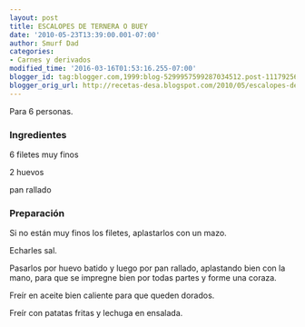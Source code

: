 ```yaml
---
layout: post
title: ESCALOPES DE TERNERA O BUEY
date: '2010-05-23T13:39:00.001-07:00'
author: Smurf Dad
categories:
- Carnes y derivados
modified_time: '2016-03-16T01:53:16.255-07:00'
blogger_id: tag:blogger.com,1999:blog-5299957599287034512.post-1117925688425772602
blogger_orig_url: http://recetas-desa.blogspot.com/2010/05/escalopes-de-ternera-o-buey.html
---
```


Para 6 personas.



<h3>Ingredientes</h3>


6 filetes muy finos

2 huevos

pan rallado

<h3>Preparaci&oacute;n</h3>


Si no est&aacute;n muy finos los filetes, aplastarlos con un mazo.

Echarles sal.

Pasarlos por huevo batido y luego por pan rallado, aplastando bien con la mano, para que se impregne bien por todas partes y forme una coraza.

Fre&iacute;r en aceite bien caliente para que queden dorados.

Fre&iacute;r con patatas fritas y lechuga en ensalada.

